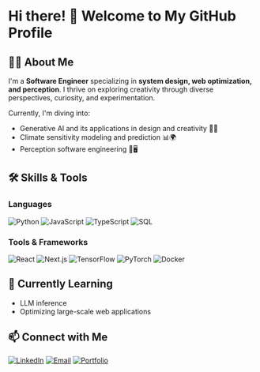 # Hi there! 👋 Welcome to My GitHub Profile

## 👨‍💼 About Me

I'm a **Software Engineer** specializing in **system design, web optimization, and perception**. I thrive on exploring creativity through diverse perspectives, curiosity, and experimentation.  

Currently, I'm diving into:
- Generative AI and its applications in design and creativity 🤖✨  
- Climate sensitivity modeling and prediction 📊🌍  
- Perception software engineering 🚗🖥️  

## 🛠️ Skills & Tools

### Languages
![Python](https://img.shields.io/badge/-Python-3776AB?logo=python&logoColor=white)
![JavaScript](https://img.shields.io/badge/-JavaScript-F7DF1E?logo=javascript&logoColor=black)
![TypeScript](https://img.shields.io/badge/-TypeScript-3178C6?logo=typescript&logoColor=white)
![SQL](https://img.shields.io/badge/-SQL-4479A1?logo=MySQL&logoColor=white)

### Tools & Frameworks
![React](https://img.shields.io/badge/-React-61DAFB?logo=react&logoColor=black)
![Next.js](https://img.shields.io/badge/-Next.js-000000?logo=nextdotjs&logoColor=white)
![TensorFlow](https://img.shields.io/badge/-TensorFlow-FF6F00?logo=tensorflow&logoColor=white)
![PyTorch](https://img.shields.io/badge/-PyTorch-EE4C2C?logo=pytorch&logoColor=white)
![Docker](https://img.shields.io/badge/-Docker-2496ED?logo=docker&logoColor=white)


## 🌱 Currently Learning
  
- LLM inference 
- Optimizing large-scale web applications  


## 📫 Connect with Me

[![LinkedIn](https://img.shields.io/badge/-LinkedIn-blue?logo=linkedin&logoColor=white)](https://www.linkedin.com/in/ajay-satish/)
[![Email](https://img.shields.io/badge/-Email-D14836?logo=gmail&logoColor=white)](mailto:ajays4@illinois.edu)
[![Portfolio](https://img.shields.io/badge/-Portfolio-black?logo=web&logoColor=white)](http://ajaysatish.com/)

